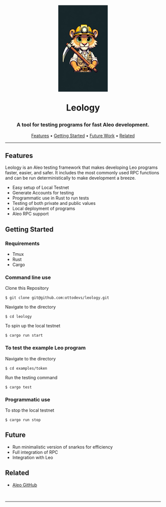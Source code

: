 <!-- Using h2 instead of h1 because npm doesn't support align=center on h1 tags -->
<h1 align="center">
  <a href="#readme" title="Leology README.md"><img alt="Leology" src="README/leologo.png" alt="Leology" width="160"/></a>


Leology

</h1>

<h3 align="center">
  A tool for testing programs for fast Aleo development.
</h3>


<p align="center">
  <a href="#features">Features</a> •
  <a href="#getting-started">Getting Started</a> •
  <a href="#future">Future Work</a> •
  <a href="#related">Related</a>
</p>

---

## Features

Leology is an Aleo testing framework that makes developing Leo programs faster, easier, and safer. It includes the most commonly used RPC functions and can be run deterministically to make development a breeze.

- Easy setup of Local Testnet
- Generate Accounts for testing
- Programmatic use in Rust to run tests
- Testing of both private and public values
- Local deployment of programs
- Aleo RPC support 

## Getting Started

### Requirements

- Tmux
- Rust
- Cargo

### Command line use

Clone this Repository

```console
$ git clone git@github.com:ottodevs/leology.git
```

Navigate to the directory

```console
$ cd leology
```

To spin up the local testnet

```console
$ cargo run start
```

### To test the example Leo program

Navigate to the directory

```console
$ cd examples/token
```

Run the testing command

```console
$ cargo test
```

### Programmatic use

To stop the local testnet

```console
$ cargo run stop
```


## Future

- Run minimalistic version of snarkos for efficiency
- Full integration of RPC
- Integration with Leo

## Related

- [Aleo GitHub](https://github.com/aleoHQ/)

<br/>

---

